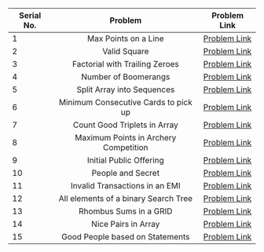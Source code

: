 | Serial No. | Problem | Problem Link | 
| ---------- |:-------:| ------------ | 
| 1 | Max Points on a Line | [Problem Link](https://leetcode.com/problems/max-points-on-a-line/) | 
| 2 | Valid Square | [Problem Link](https://leetcode.com/problems/valid-square/) | 
| 3 | Factorial with Trailing Zeroes | [Problem Link](https://leetcode.com/problems/factorial-trailing-zeroes/) | 
| 4 | Number of Boomerangs | [Problem Link](https://leetcode.com/problems/number-of-boomerangs/) | 
| 5 | Split Array into Sequences | [Problem Link](https://leetcode.com/problems/split-array-into-consecutive-subsequences/) | 
| 6 | Minimum Consecutive Cards to pick up | [Problem Link](https://leetcode.com/problems/minimum-consecutive-cards-to-pick-up/) | 
| 7 | Count Good Triplets in Array | [Problem Link](https://leetcode.com/problems/count-good-triplets-in-an-array/) | 
| 8 | Maximum Points in Archery Competition | [Problem Link](https://leetcode.com/problems/maximum-points-in-an-archery-competition/) | 
| 9 | Initial Public Offering | [Problem Link](https://leetcode.com/problems/ipo/) | 
| 10 | People and Secret | [Problem Link](https://leetcode.com/problems/number-of-people-aware-of-a-secret/) | 
| 11 | Invalid Transactions in an EMI | [Problem Link](https://leetcode.com/problems/invalid-transactions/) | 
| 12 | All elements of a binary Search Tree | [Problem Link](https://leetcode.com/problems/all-elements-in-two-binary-search-trees/) | 
| 13 | Rhombus Sums in a GRID | [Problem Link](https://leetcode.com/problems/get-biggest-three-rhombus-sums-in-a-grid/) | 
| 14 | Nice Pairs in Array | [Problem Link](https://leetcode.com/problems/count-nice-pairs-in-an-array/) | 
| 15 | Good People based on Statements | [Problem Link](https://leetcode.com/problems/maximum-good-people-based-on-statements/) | 



